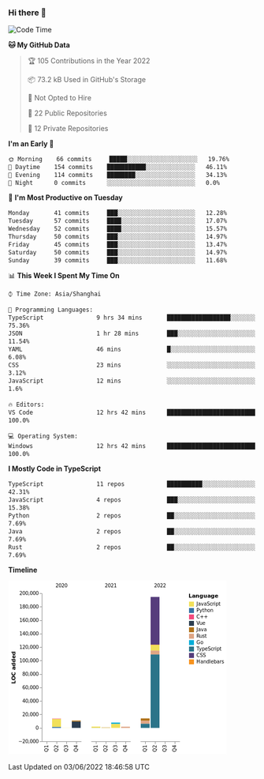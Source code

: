 ### Hi there 👋

<!--START_SECTION:waka-->
![Code Time](http://img.shields.io/badge/Code%20Time-0%20secs-blue)

**🐱 My GitHub Data** 

> 🏆 105 Contributions in the Year 2022
 > 
> 📦 73.2 kB Used in GitHub's Storage 
 > 
> 🚫 Not Opted to Hire
 > 
> 📜 22 Public Repositories 
 > 
> 🔑 12 Private Repositories  
 > 
**I'm an Early 🐤** 

```text
🌞 Morning    66 commits     █████░░░░░░░░░░░░░░░░░░░░   19.76% 
🌆 Daytime    154 commits    ███████████░░░░░░░░░░░░░░   46.11% 
🌃 Evening    114 commits    ████████░░░░░░░░░░░░░░░░░   34.13% 
🌙 Night      0 commits      ░░░░░░░░░░░░░░░░░░░░░░░░░   0.0%

```
📅 **I'm Most Productive on Tuesday** 

```text
Monday       41 commits     ███░░░░░░░░░░░░░░░░░░░░░░   12.28% 
Tuesday      57 commits     ████░░░░░░░░░░░░░░░░░░░░░   17.07% 
Wednesday    52 commits     ████░░░░░░░░░░░░░░░░░░░░░   15.57% 
Thursday     50 commits     ███░░░░░░░░░░░░░░░░░░░░░░   14.97% 
Friday       45 commits     ███░░░░░░░░░░░░░░░░░░░░░░   13.47% 
Saturday     50 commits     ███░░░░░░░░░░░░░░░░░░░░░░   14.97% 
Sunday       39 commits     ███░░░░░░░░░░░░░░░░░░░░░░   11.68%

```


📊 **This Week I Spent My Time On** 

```text
⌚︎ Time Zone: Asia/Shanghai

💬 Programming Languages: 
TypeScript               9 hrs 34 mins       ██████████████████░░░░░░░   75.36% 
JSON                     1 hr 28 mins        ███░░░░░░░░░░░░░░░░░░░░░░   11.54% 
YAML                     46 mins             █░░░░░░░░░░░░░░░░░░░░░░░░   6.08% 
CSS                      23 mins             ░░░░░░░░░░░░░░░░░░░░░░░░░   3.12% 
JavaScript               12 mins             ░░░░░░░░░░░░░░░░░░░░░░░░░   1.6%

🔥 Editors: 
VS Code                  12 hrs 42 mins      █████████████████████████   100.0%

💻 Operating System: 
Windows                  12 hrs 42 mins      █████████████████████████   100.0%

```

**I Mostly Code in TypeScript** 

```text
TypeScript               11 repos            ██████████░░░░░░░░░░░░░░░   42.31% 
JavaScript               4 repos             ███░░░░░░░░░░░░░░░░░░░░░░   15.38% 
Python                   2 repos             ██░░░░░░░░░░░░░░░░░░░░░░░   7.69% 
Java                     2 repos             ██░░░░░░░░░░░░░░░░░░░░░░░   7.69% 
Rust                     2 repos             ██░░░░░░░░░░░░░░░░░░░░░░░   7.69%

```


**Timeline**

![Chart not found](https://raw.githubusercontent.com/rexcape/rexcape/main/charts/bar_graph.png) 


 Last Updated on 03/06/2022 18:46:58 UTC
<!--END_SECTION:waka-->

<!--
**rexcape/rexcape** is a ✨ _special_ ✨ repository because its `README.md` (this file) appears on your GitHub profile.

Here are some ideas to get you started:

- 🔭 I’m currently working on ...
- 🌱 I’m currently learning ...
- 👯 I’m looking to collaborate on ...
- 🤔 I’m looking for help with ...
- 💬 Ask me about ...
- 📫 How to reach me: ...
- 😄 Pronouns: ...
- ⚡ Fun fact: ...
-->
